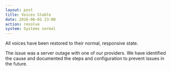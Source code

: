 ```yaml
---
layout: post
title: Voices Stable
date: 2016-06-01 23:00
action: resolve
system: Systems normal
---
```

All voices have been restored to their normal, responsive state.

The issue was a server outage with one of our providers. We have identified the cause and documented the steps and configuration to prevent issues in the future.
